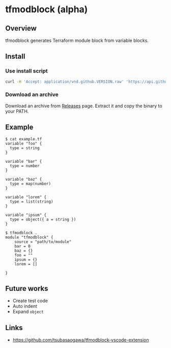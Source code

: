 # tfmodblock (alpha)

## Overview

tfmodblock generates Terraform module block from variable blocks.

## Install

### Use install script

```bash
curl -H 'Accept: application/vnd.github.VERSION.raw' 'https://api.github.com/repos/tsubasaogawa/tfmodblock/contents/install.sh?ref=main' | bash
```

### Download an archive

Download an archive from [Releases](https://github.com/tsubasaogawa/tfmodblock/releases/latest) page.
Extract it and copy the binary to your PATH.

## Example

```hcl
$ cat example.tf
variable "foo" {
  type = string
}

variable "bar" {
  type = number
}

variable "baz" {
  type = map(number)
}

variable "lorem" {
  type = list(string)
}

variable "ipsum" {
  type = object({ a = string })
}
```

```hcl
$ tfmodblock .
module "tfmodblock" {
    source = "path/to/module"
    bar = 0
    baz = {}
    foo = ""
    ipsum = {}
    lorem = []
    
}
```

## Future works

- Create test code
- Auto indent
- Expand `object`

## Links

- <https://github.com/tsubasaogawa/tfmodblock-vscode-extension>
